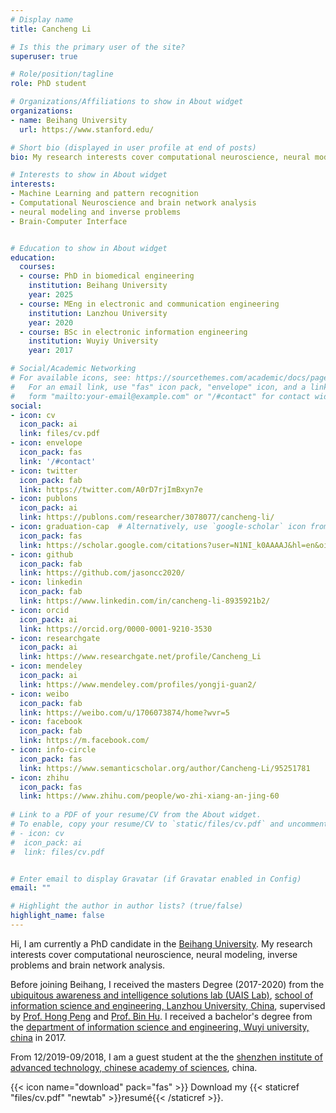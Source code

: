 ```yaml
---
# Display name
title: Cancheng Li

# Is this the primary user of the site?
superuser: true

# Role/position/tagline
role: PhD student

# Organizations/Affiliations to show in About widget
organizations:
- name: Beihang University
  url: https://www.stanford.edu/

# Short bio (displayed in user profile at end of posts)
bio: My research interests cover computational neuroscience, neural modeling, inverse problems and brain network analysis. 

# Interests to show in About widget
interests:
- Machine Learning and pattern recognition
- Computational Neuroscience and brain network analysis
- neural modeling and inverse problems
- Brain-Computer Interface


# Education to show in About widget
education:
  courses:
  - course: PhD in biomedical engineering  
    institution: Beihang University
    year: 2025
  - course: MEng in electronic and communication engineering
    institution: Lanzhou University
    year: 2020
  - course: BSc in electronic information engineering
    institution: Wuyiy University
    year: 2017

# Social/Academic Networking
# For available icons, see: https://sourcethemes.com/academic/docs/page-builder/#icons
#   For an email link, use "fas" icon pack, "envelope" icon, and a link in the
#   form "mailto:your-email@example.com" or "/#contact" for contact widget.
social:
- icon: cv
  icon_pack: ai
  link: files/cv.pdf
- icon: envelope
  icon_pack: fas
  link: '/#contact'
- icon: twitter
  icon_pack: fab
  link: https://twitter.com/A0rD7rjImBxyn7e
- icon: publons
  icon_pack: ai
  link: https://publons.com/researcher/3078077/cancheng-li/ 
- icon: graduation-cap  # Alternatively, use `google-scholar` icon from `ai` icon pack
  icon_pack: fas
  link: https://scholar.google.com/citations?user=N1NI_k0AAAAJ&hl=en&oi=ao
- icon: github
  icon_pack: fab
  link: https://github.com/jasoncc2020/
- icon: linkedin
  icon_pack: fab
  link: https://www.linkedin.com/in/cancheng-li-8935921b2/
- icon: orcid
  icon_pack: ai
  link: https://orcid.org/0000-0001-9210-3530 
- icon: researchgate
  icon_pack: ai
  link: https://www.researchgate.net/profile/Cancheng_Li
- icon: mendeley
  icon_pack: ai
  link: https://www.mendeley.com/profiles/yongji-guan2/
- icon: weibo
  icon_pack: fab
  link: https://weibo.com/u/1706073874/home?wvr=5
- icon: facebook
  icon_pack: fab
  link: https://m.facebook.com/
- icon: info-circle
  icon_pack: fas
  link: https://www.semanticscholar.org/author/Cancheng-Li/95251781
- icon: zhihu
  icon_pack: fas
  link: https://www.zhihu.com/people/wo-zhi-xiang-an-jing-60
  
# Link to a PDF of your resume/CV from the About widget.
# To enable, copy your resume/CV to `static/files/cv.pdf` and uncomment the lines below.  
# - icon: cv
#  icon_pack: ai
#  link: files/cv.pdf


# Enter email to display Gravatar (if Gravatar enabled in Config)
email: ""

# Highlight the author in author lists? (true/false)
highlight_name: false
---
```


Hi, I am currently a PhD candidate in the [Beihang University]( https://www.buaa.edu.cn/ ). My research interests cover computational neuroscience, neural modeling, inverse problems and brain network analysis. 

Before joining Beihang, I received the masters Degree (2017-2020) from the [ubiquitous awareness and intelligence solutions lab (UAIS Lab)]( http://uais.lzu.edu.cn/ ), [school of information science and engineering, Lanzhou University, China]( http://xxy.lzu.edu.cn ), supervised by [Prof. Hong Peng]( http://uais.lzu.edu.cn/en/?p=902 ) and [Prof. Bin Hu]( http://uais.lzu.edu.cn/en/?p=959 ). I received a bachelor's degree from the [department of information science and engineering, Wuyi university, china]( https://www.wyu.edu.cn/znzzxb/ ) in 2017.

From 12/2019-09/2018, I am a guest student at the the [shenzhen institute of advanced technology, chinese academy of sciences]( http://www.siat.ac.cn/ ), china.



{{< icon name="download" pack="fas" >}} Download my {{< staticref "files/cv.pdf" "newtab" >}}resumé{{< /staticref >}}.

